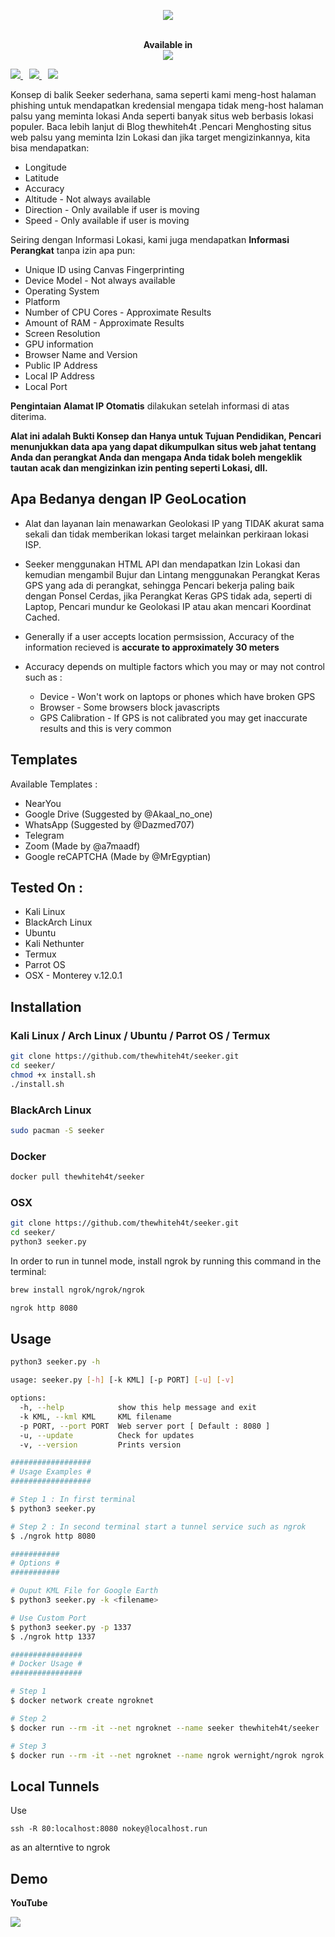<p align="center"><img src="asset/seeker.jpg"></p>


<p align="center">
  <br>
  <b>Available in</b>
  <br>
  <img src="asset/linux.png">
</p>

<p>
  <a style="margin-right: 10px;" href="https://github.com/thewhiteh4t/seeker#installation">
    <img src="https://dabuttonfactory.com/button.png?t=INSTALL&f=Open+Sans&ts=15&tc=000&hp=25&vp=10&c=5&bgt=unicolored&bgc=00e2ff">
  </a>
  <a style="margin-right: 10px;" href="https://github.com/thewhiteh4t/seeker#usage">
    <img src="https://dabuttonfactory.com/button.png?t=USAGE&f=Open+Sans&ts=15&tc=000&hp=25&vp=10&c=5&bgt=unicolored&bgc=00e2ff">
  </a>
  <a href="https://github.com/thewhiteh4t/seeker#demo">
    <img src="https://dabuttonfactory.com/button.png?t=DEMO&f=Open+Sans&ts=15&tc=000&hp=25&vp=10&c=5&bgt=unicolored&bgc=00e2ff">
  </a>
</p>

Konsep di balik Seeker sederhana, sama seperti kami meng-host halaman phishing untuk mendapatkan kredensial mengapa tidak meng-host halaman palsu yang meminta lokasi Anda seperti banyak situs web berbasis lokasi populer. Baca lebih lanjut di Blog thewhiteh4t .Pencari Menghosting situs web palsu yang meminta Izin Lokasi dan jika target mengizinkannya, kita bisa mendapatkan:


* Longitude
* Latitude
* Accuracy
* Altitude - Not always available
* Direction - Only available if user is moving
* Speed - Only available if user is moving

Seiring dengan Informasi Lokasi, kami juga mendapatkan **Informasi Perangkat** tanpa izin apa pun:

* Unique ID using Canvas Fingerprinting
* Device Model - Not always available
* Operating System
* Platform
* Number of CPU Cores - Approximate Results
* Amount of RAM - Approximate Results
* Screen Resolution
* GPU information
* Browser Name and Version
* Public IP Address
* Local IP Address
* Local Port

**Pengintaian Alamat IP Otomatis** dilakukan setelah informasi di atas diterima.

**Alat ini adalah Bukti Konsep dan Hanya untuk Tujuan Pendidikan, Pencari menunjukkan data apa yang dapat dikumpulkan situs web jahat tentang Anda dan perangkat Anda dan mengapa Anda tidak boleh mengeklik tautan acak dan mengizinkan izin penting seperti Lokasi, dll.**

## Apa Bedanya dengan IP GeoLocation

* Alat dan layanan lain menawarkan Geolokasi IP yang TIDAK akurat sama sekali dan tidak memberikan lokasi target melainkan perkiraan lokasi ISP.

* Seeker menggunakan HTML API dan mendapatkan Izin Lokasi dan kemudian mengambil Bujur dan Lintang menggunakan Perangkat Keras GPS yang ada di perangkat, sehingga Pencari bekerja paling baik dengan Ponsel Cerdas, jika Perangkat Keras GPS tidak ada, seperti di Laptop, Pencari mundur ke Geolokasi IP atau akan mencari Koordinat Cached.
* Generally if a user accepts location permsission, Accuracy of the information recieved is **accurate to approximately 30 meters**

* Accuracy depends on multiple factors which you may or may not control such as :
  * Device - Won't work on laptops or phones which have broken GPS
  * Browser - Some browsers block javascripts
  * GPS Calibration - If GPS is not calibrated you may get inaccurate results and this is very common

## Templates

Available Templates : 

* NearYou
* Google Drive (Suggested by @Akaal_no_one)
* WhatsApp (Suggested by @Dazmed707)
* Telegram
* Zoom (Made by @a7maadf)
* Google reCAPTCHA (Made by @MrEgyptian)

## Tested On :

* Kali Linux
* BlackArch Linux
* Ubuntu
* Kali Nethunter
* Termux
* Parrot OS
* OSX - Monterey v.12.0.1

## Installation

### Kali Linux / Arch Linux / Ubuntu / Parrot OS / Termux

```bash
git clone https://github.com/thewhiteh4t/seeker.git
cd seeker/
chmod +x install.sh
./install.sh
```

### BlackArch Linux

```bash
sudo pacman -S seeker
```

### Docker

```bash
docker pull thewhiteh4t/seeker
```

### OSX
```bash
git clone https://github.com/thewhiteh4t/seeker.git
cd seeker/
python3 seeker.py
````

In order to run in tunnel mode, install ngrok by running this command in the terminal:
```bash
brew install ngrok/ngrok/ngrok

ngrok http 8080
````

## Usage

```bash
python3 seeker.py -h

usage: seeker.py [-h] [-k KML] [-p PORT] [-u] [-v]

options:
  -h, --help            show this help message and exit
  -k KML, --kml KML     KML filename
  -p PORT, --port PORT  Web server port [ Default : 8080 ]
  -u, --update          Check for updates
  -v, --version         Prints version

##################
# Usage Examples #
##################

# Step 1 : In first terminal
$ python3 seeker.py

# Step 2 : In second terminal start a tunnel service such as ngrok
$ ./ngrok http 8080

###########
# Options #
###########

# Ouput KML File for Google Earth
$ python3 seeker.py -k <filename>

# Use Custom Port
$ python3 seeker.py -p 1337
$ ./ngrok http 1337

################
# Docker Usage #
################

# Step 1
$ docker network create ngroknet

# Step 2
$ docker run --rm -it --net ngroknet --name seeker thewhiteh4t/seeker

# Step 3
$ docker run --rm -it --net ngroknet --name ngrok wernight/ngrok ngrok http seeker:8080
```

## Local Tunnels
Use
```
ssh -R 80:localhost:8080 nokey@localhost.run
```
as an alterntive to ngrok

## Demo

**YouTube**

<a href="https://youtu.be/Q91cTFwIvLc">
  <img src="https://i3.ytimg.com/vi/Q91cTFwIvLc/maxresdefault.jpg">
</a>

